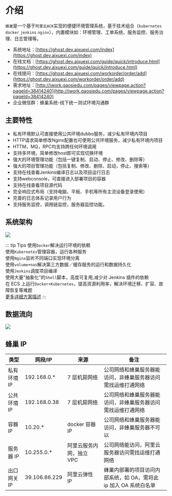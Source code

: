 # 介绍

`蜂巢`是一个基于`阿里云ACK`实现的便捷环境管理系统，基于技术组合（`kubernetes` `docker` `jenkins` `nginx`），内置模块如：环境管理、工单系统、服务监控、服务治理、日志管理等。

*   系统地址：[https://ghost.dev.aixuexi.com/index](https://ghost.dev.aixuexi.com/index)
*   在线文档：[https://ghost.dev.aixuexi.com/guide/quick/introduce.html](https://ghost.dev.aixuexi.com/guide/quick/introduce.html)
*   在线提问：[https://ghost.dev.aixuexi.com/workorder/order/add](https://ghost.dev.aixuexi.com/workorder/order/add)
*   需求地址：[http://iwork.gaosiedu.com/pages/viewpage.action?pageId=38414240](http://iwork.gaosiedu.com/pages/viewpage.action?pageId=38414240)
*   企业微信群：蜂巢系统-线下统一测试环境沟通群


## 主要特性

*   私有环境默认可直接使用公共环境dubbo服务，减少私有环境内项目
*   HTTP请求简单修改Nginx配置也可使用公共环境服务，减少私有环境内项目
*   HTTM，MQ，RPC均支持跨任何环境调用
*   支持多环境，简单修改host即可实现切换环境
*   强大的环境管理功能（包括一键复制、启动、停止、修改、删除等）
*   强大的项目管理功能（包括复制、修改、删除、启动，停止、搜索等）
*   支持在线查看Jenkins编译日志以及项目运行日志
*   支持webconsole，可直接进入部署项目的容器
*   支持在线查看项目源代码
*   完全响应式布局（支持电脑、平板、手机等所有主流设备登录使用）
*   完善的日志体系记录用户行为
*   支持服务监控，调用链监控，服务器监控功能。

## 系统架构

<a data-fancybox title="" href="/assets/framework.png">![](/assets/framework.png)</a>

::: tip Tips
使用`Docker`解决运行环境的依赖<br>
使用`Kubernetes`管理容器，运行各种服务<br>
使用`Nginx`监听不同端口实现环境分离<br>
使用`volume+nas`解决第三方数据／缓存服务的运行和数据持久化<br>
使用`Jenkins`调度项目编译<br>
使用大量"抽象化"的`Shell`脚本，高度可复用,减少对 Jenkins 插件的依赖<br>
在 ECS 上运行`Docker+Kubernetes`，提高资源利用率，解决环境迁移、扩容、故障恢复等难题<br>
[更多详细方案描述](http://iwork.gaosiedu.com/pages/viewpage.action?pageId=88546449)
:::



## 数据流向

<a data-fancybox title="" href="/assets/flow.png">![](/assets/flow.png)</a>


## 蜂巢 IP

| 类型        | 网段/IP       | 来源                     | 备注                                                              |
| ----------- | ------------- | ------------------------ | ----------------------------------------------------------------- |
| 私有环境 IP | 192.168.0.\*  | 7 层机房网络             | 公司网络和蜂巢服务器能访问，非蜂巢服务器访问需找运维打通网络      |
| 公共环境 IP | 192.168.0.38  | 7 层机房网络             | 公司网络和蜂巢服务器能访问，非蜂巢服务器访问需找运维打通网络      |
| 容器 IP     | 10.20.\*      | docker 容器 IP           | 公司网络和蜂巢服务器能访问，非蜂巢服务器不可以                    |
| 服务器 IP   | 10.255.0.\*   | 阿里云服务内网，独立 VPC | 公司网络能访问，阿里云服务器访问需找运维打通网络                  |
| 出口网关 IP | 39.106.86.229 | 阿里云弹性 IP            | 蜂巢内部署的项目访问内部系统，如 OA，需将此 ip 加入 OA 系统白名单 |
